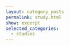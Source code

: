 ```yaml
---
layout: category_posts
permalink: study.html
show: excerpt
selected_categories:
  - studies
---
```

